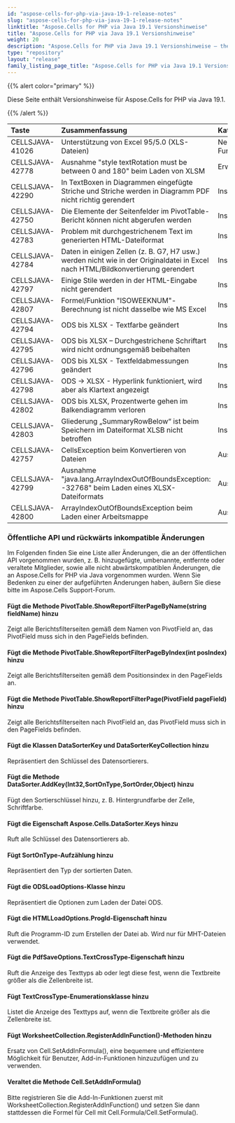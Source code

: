 ```yaml
---
id: "aspose-cells-for-php-via-java-19-1-release-notes"
slug: "aspose-cells-for-php-via-java-19-1-release-notes"
linktitle: "Aspose.Cells for PHP via Java 19.1 Versionshinweise"
title: "Aspose.Cells for PHP via Java 19.1 Versionshinweise"
weight: 20
description: "Aspose.Cells for PHP via Java 19.1 Versionshinweise – the latest updates and fixes."
type: "repository"
layout: "release"
family_listing_page_title: "Aspose.Cells for PHP via Java 19.1 Versionshinweise"
---
```

{{% alert color="primary" %}} 

Diese Seite enthält Versionshinweise für Aspose.Cells for PHP via Java 19.1.

{{% /alert %}} 

|**Taste**|**Zusammenfassung**|**Kategorie**|
|:- |:- |:- |
|CELLSJAVA-41026|Unterstützung von Excel 95/5.0 (XLS-Dateien)|Neue Funktion|
|CELLSJAVA-42778|Ausnahme "style textRotation must be between 0 and 180" beim Laden von XLSM|Erweiterung|
|CELLSJAVA-42290|In TextBoxen in Diagrammen eingefügte Striche und Striche werden in Diagramm PDF nicht richtig gerendert|Insekt|
|CELLSJAVA-42750|Die Elemente der Seitenfelder im PivotTable-Bericht können nicht abgerufen werden|Insekt|
|CELLSJAVA-42783|Problem mit durchgestrichenem Text im generierten HTML-Dateiformat|Insekt|
|CELLSJAVA-42784|Daten in einigen Zellen (z. B. G7, H7 usw.) werden nicht wie in der Originaldatei in Excel nach HTML/Bildkonvertierung gerendert|Insekt|
|CELLSJAVA-42797|Einige Stile werden in der HTML-Eingabe nicht gerendert|Insekt|
|CELLSJAVA-42807|Formel/Funktion "ISOWEEKNUM"-Berechnung ist nicht dasselbe wie MS Excel|Insekt|
|CELLSJAVA-42794|ODS bis XLSX - Textfarbe geändert|Insekt|
|CELLSJAVA-42795|ODS bis XLSX – Durchgestrichene Schriftart wird nicht ordnungsgemäß beibehalten|Insekt|
|CELLSJAVA-42796|ODS bis XLSX - Textfeldabmessungen geändert|Insekt|
|CELLSJAVA-42798|ODS -> XLSX - Hyperlink funktioniert, wird aber als Klartext angezeigt|Insekt|
|CELLSJAVA-42802|ODS bis XLSX, Prozentwerte gehen im Balkendiagramm verloren|Insekt|
|CELLSJAVA-42803|Gliederung „SummaryRowBelow“ ist beim Speichern im Dateiformat XLSB nicht betroffen|Insekt|
|CELLSJAVA-42757|CellsException beim Konvertieren von Dateien|Ausnahme|
|CELLSJAVA-42799|Ausnahme "java.lang.ArrayIndexOutOfBoundsException: -32768" beim Laden eines XLSX-Dateiformats|Ausnahme|
|CELLSJAVA-42800|ArrayIndexOutOfBoundsException beim Laden einer Arbeitsmappe|Ausnahme|
### **Öffentliche API und rückwärts inkompatible Änderungen**
Im Folgenden finden Sie eine Liste aller Änderungen, die an der öffentlichen API vorgenommen wurden, z. B. hinzugefügte, umbenannte, entfernte oder veraltete Mitglieder, sowie alle nicht abwärtskompatiblen Änderungen, die an Aspose.Cells for PHP via Java vorgenommen wurden. Wenn Sie Bedenken zu einer der aufgeführten Änderungen haben, äußern Sie diese bitte im Aspose.Cells Support-Forum.
#### **Fügt die Methode PivotTable.ShowReportFilterPageByName(string fieldName) hinzu**
Zeigt alle Berichtsfilterseiten gemäß dem Namen von PivotField an, das PivotField muss sich in den PageFields befinden.
#### **Fügt die Methode PivotTable.ShowReportFilterPageByIndex(int posIndex) hinzu**
Zeigt alle Berichtsfilterseiten gemäß dem Positionsindex in den PageFields an.
#### **Fügt die Methode PivotTable.ShowReportFilterPage(PivotField pageField) hinzu**
Zeigt alle Berichtsfilterseiten nach PivotField an, das PivotField muss sich in den PageFields befinden.
#### **Fügt die Klassen DataSorterKey und DataSorterKeyCollection hinzu**
Repräsentiert den Schlüssel des Datensortierers.
#### **Fügt die Methode DataSorter.AddKey(Int32,SortOnType,SortOrder,Object) hinzu**
Fügt den Sortierschlüssel hinzu, z. B. Hintergrundfarbe der Zelle, Schriftfarbe.
#### **Fügt die Eigenschaft Aspose.Cells.DataSorter.Keys hinzu**
Ruft alle Schlüssel des Datensortierers ab.
#### **Fügt SortOnType-Aufzählung hinzu**
Repräsentiert den Typ der sortierten Daten.
#### **Fügt die ODSLoadOptions-Klasse hinzu**
Repräsentiert die Optionen zum Laden der Datei ODS.
#### **Fügt die HTMLLoadOptions.ProgId-Eigenschaft hinzu**
Ruft die Programm-ID zum Erstellen der Datei ab. Wird nur für MHT-Dateien verwendet.
#### **Fügt die PdfSaveOptions.TextCrossType-Eigenschaft hinzu**
Ruft die Anzeige des Texttyps ab oder legt diese fest, wenn die Textbreite größer als die Zellenbreite ist.
#### **Fügt TextCrossType-Enumerationsklasse hinzu**
Listet die Anzeige des Texttyps auf, wenn die Textbreite größer als die Zellenbreite ist.
#### **Fügt WorksheetCollection.RegisterAddInFunction()-Methoden hinzu**
Ersatz von Cell.SetAddInFormula(), eine bequemere und effizientere Möglichkeit für Benutzer, Add-in-Funktionen hinzuzufügen und zu verwenden.
#### **Veraltet die Methode Cell.SetAddInFormula()**
Bitte registrieren Sie die Add-In-Funktionen zuerst mit WorksheetCollection.RegisterAddInFunction() und setzen Sie dann stattdessen die Formel für Cell mit Cell.Formula/Cell.SetFormula().

